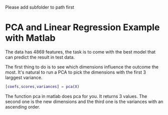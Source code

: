 Please add subfolder to path first
# PCA and Linear Regression Example with Matlab
The data has 4869 features, the task is to come with the best model that can predict the result in test data. 

The first thing to do is to see which dimensions influence the outcome the most. It's natural to run a PCA to pick the dimensions with the first 3 larggest variance. 
```matlab
[coefs,scores,variances] = pca(X) 
```
The function pca in matlab does pca for you. 
It returns 3 values. The second one is the new dimensions and the third one is the variances with an ascending order.  

